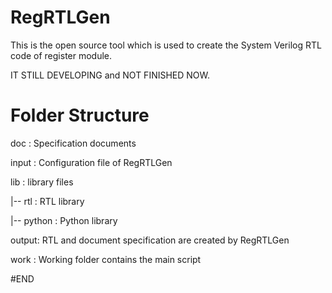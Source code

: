 # RegRTLGen
This is the open source tool which is used to create the System Verilog RTL code of register module.

IT STILL DEVELOPING and NOT FINISHED NOW.

# Folder Structure
doc   : Specification documents

input : Configuration file of RegRTLGen

lib   : library files

  |-- rtl    : RTL library

  |-- python : Python library

output: RTL and document specification are created by RegRTLGen

work  : Working folder contains the main script

#END